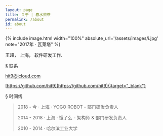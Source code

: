 ```yaml
---
layout: page
title: 关于 | 春水煎茶
permalink: /about
id: about
---
```


{% include image.html width="100%" absolute_url='/assets/images/i.jpg' note="2017年 · 瓦莱塔" %}

王超， 上海， 软件研发工作.

<span class="heading-anchor">§</span> 联系

[hit9@icloud.com](mailto:hit9@icloud.com)

[https://github.com/hit9](https://github.com/hit9){:target="_blank"}

<span class="heading-anchor">§</span> 时间线

> 2018 - 今   · 上海 · YOGO ROBOT - 部门研发负责人
>
> 2014 - 2018 · 上海 · 饿了么 - 架构师 & 部门研发负责人
>
> 2010 - 2014 · 哈尔滨工业大学
